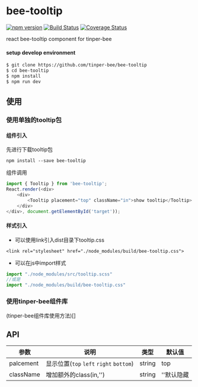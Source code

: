 # bee-tooltip
[![npm version](https://img.shields.io/npm/v/bee-tooltip.svg)](https://www.npmjs.com/package/bee-tooltip)
[![Build Status](https://img.shields.io/travis/tinper-bee/generator-tinper-bee/master.svg)](https://travis-ci.org/tinper-bee/bee-tooltip)
[![Coverage Status](https://coveralls.io/repos/github/tinper-bee/bee-tooltip/badge.svg?branch=master)](https://coveralls.io/github/tinper-bee/bee-tooltip?branch=master)

react bee-tooltip component for tinper-bee

#### setup develop environment

```sh
$ git clone https://github.com/tinper-bee/bee-tooltip
$ cd bee-tooltip
$ npm install
$ npm run dev
```

## 使用

### 使用单独的tooltip包
#### 组件引入
先进行下载tooltip包
```
npm install --save bee-tooltip
```
组件调用
```js
import { Tooltip } from 'bee-tooltip';
React.render(<div>
    <div>
        <Tooltip placement="top" className="in">show tooltip</Tooltip>
    </div>
</div>, document.getElementById('target'));
```
#### 样式引入
- 可以使用link引入dist目录下tooltip.css
```
<link rel="stylesheet" href="./node_modules/build/bee-tooltip.css">
```
- 可以在js中import样式
```js
import "./node_modules/src/tooltip.scss"
//或是
import "./node_modules/build/bee-tooltip.css"
```

### 使用tinper-bee组件库
(tinper-bee组件库使用方法)[]




## API
|参数|说明|类型|默认值|
|---|----|---|------|
|palcement|显示位置(`top` `left` `right` `bottom`)|string|top|
|className|增加额外的class(in,'')|string|''默认隐藏
